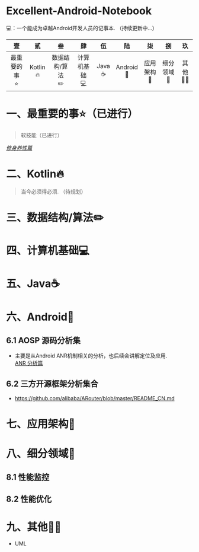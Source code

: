 # Excellent-Android-Notebook
💻：一个能成为卓越Android开发人员的记事本. （持续更新中...）

|<strong>壹</strong>|<strong>贰</strong>|<strong>叁</strong>|<strong>肆</strong>|<strong>伍</strong>|<strong>陆</strong>|<strong>柒</strong>|<strong>捌</strong>|<strong>玖</strong>|
|:---:|:---:|:---:|:---:|:---:|:---:|:---:|:---:|:---:|
|最重要的事<br>⭐️|Kotlin<br>🔥|数据结构/算法<br>✏️|计算机基础<br>💻|Java<br>☕️|Android<br>🤖|应用架构<br>🏡|细分领域<br>🚀|其他<br>💪🏻
# 一、最重要的事⭐️（已进行）
> 软技能（已进行）

<u>*[修身养性篇](https://github.com/David9302/Excellent-Soft-Skills-Programmers)*</u>

# 二、Kotlin🔥
> 当今必须得必须. （待规划）

# 三、数据结构/算法✏️

# 四、计算机基础💻

# 五、Java☕️

# 六、Android🤖

## 6.1 AOSP 源码分析集
* 主要是从Android ANR机制相关的分析，也后续会讲解定位及应用.<br>
  [ANR 分析篇](https://github.com/David9302/Excellent-Android-Notebook/blob/main/AOSP/ANR_Analyse.md)
## 6.2 三方开源框架分析集合
* https://github.com/alibaba/ARouter/blob/master/README_CN.md

# 七、应用架构🏡

# 八、细分领域🚀
## 8.1 性能监控
## 8.2 性能优化

# 九、其他💪🏻
* UML